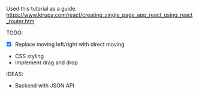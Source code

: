 Used this tutorial as a guide. https://www.kirupa.com/react/creating_single_page_app_react_using_react_router.htm

TODO:
- [x] Replace moving left/right with direct moving
- CSS styling
- Implement drag and drop

IDEAS:
- Backend with JSON API
